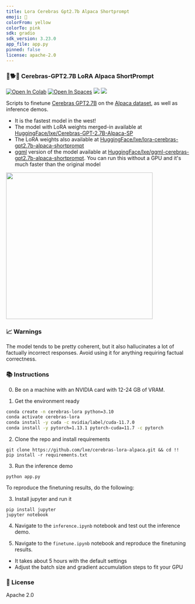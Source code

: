 ```yaml
---
title: Lora Cerebras Gpt2.7b Alpaca Shortprompt
emoji: 🐨
colorFrom: yellow
colorTo: pink
sdk: gradio
sdk_version: 3.23.0
app_file: app.py
pinned: false
license: apache-2.0
---
```


### 🦙🐕🧠 Cerebras-GPT2.7B LoRA Alpaca ShortPrompt

[![Open In Colab](https://colab.research.google.com/assets/colab-badge.svg)](https://colab.research.google.com/github/lxe/cerebras-lora-alpaca/colab.ipynb)
[![Open In Spaces](https://img.shields.io/badge/🤗-Open%20In%20Spaces-blue.svg)](https://huggingface.co/spaces/lxe/lxe-Cerebras-GPT-2.7B-Alpaca-SP)
[![](https://img.shields.io/badge/no-bugs-brightgreen.svg)](https://github.com/lxe/no-bugs) 
[![](https://img.shields.io/badge/coverage-%F0%9F%92%AF-green.svg)](https://github.com/lxe/onehundred/tree/master)

Scripts to finetune [Cerebras GPT2.7B](https://www.cerebras.net/blog/cerebras-gpt-a-family-of-open-compute-efficient-large-language-models/) on the [Alpaca dataset](https://github.com/gururise/AlpacaDataCleaned), as well as inference demos. 

 - It is the fastest model in the west!
 - The model with LoRA weights merged-in available at [HuggingFace/lxe/Cerebras-GPT-2.7B-Alpaca-SP](https://huggingface.co/lxe/Cerebras-GPT-2.7B-Alpaca-SP)
 - The LoRA weights also available at [HuggingFace/lxe/lora-cerebras-gpt2.7b-alpaca-shortprompt](https://huggingface.co/lxe/lora-cerebras-gpt2.7b-alpaca-shortprompt)
 - [ggml](https://github.com/ggerganov/ggml) version of the model available at [HuggingFace/lxe/ggml-cerebras-gpt2.7b-alpaca-shortprompt](https://huggingface.co/lxe/Cerebras-GPT-2.7B-Alpaca-SP-ggml). You can run this without a GPU and it's much faster than the original model

<img src="https://user-images.githubusercontent.com/1486609/229048081-57629025-cf4e-4771-9872-f10ee90751b1.gif" width="400" />

### 📈 Warnings

The model tends to be pretty coherent, but it also hallucinates a lot of factually incorrect responses. Avoid using it for anything requiring factual correctness.

### 📚 Instructions

0. Be on a machine with an NVIDIA card with 12-24 GB of VRAM.

1. Get the environment ready

```bash
conda create -n cerebras-lora python=3.10
conda activate cerebras-lora
conda install -y cuda -c nvidia/label/cuda-11.7.0
conda install -y pytorch=1.13.1 pytorch-cuda=11.7 -c pytorch
```

2. Clone the repo and install requirements

```
git clone https://github.com/lxe/cerebras-lora-alpaca.git && cd !!
pip install -r requirements.txt
```

3. Run the inference demo

```
python app.py
```

To reproduce the finetuning results, do the following:

3. Install jupyter and run it

```
pip install jupyter
jupyter notebook
```

4. Navigate to the `inference.ipynb` notebook and test out the inference demo.

5. Navigate to the `finetune.ipynb` notebook and reproduce the finetuning results.

 - It takes about 5 hours with the default settings
 - Adjust the batch size and gradient accumulation steps to fit your GPU

### 📝 License

Apache 2.0
